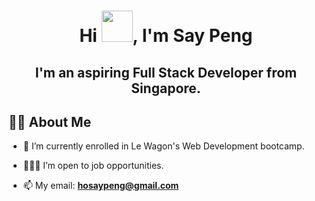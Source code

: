 <h1 align="center">Hi <img src="https://raw.githubusercontent.com/MartinHeinz/MartinHeinz/master/wave.gif" width="50px">, I'm Say Peng</h1>

<h2 align="center">I'm an aspiring Full Stack Developer from Singapore.</h2>


## 🙋‍♂️ About Me
- 🌱 I’m currently enrolled in Le Wagon's Web Development bootcamp.

- 👨🏼‍💻 I’m open to job opportunities.

- 📫 My email: **hosaypeng@gmail.com**
